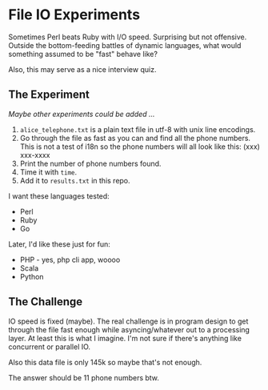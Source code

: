 # File IO Experiments

Sometimes Perl beats Ruby with I/O speed.  Surprising but not offensive.
Outside the bottom-feeding battles of dynamic languages, what would
something assumed to be "fast" behave like?

Also, this may serve as a nice interview quiz.

## The Experiment

_Maybe other experiments could be added ..._

1. `alice_telephone.txt` is a plain text file in utf-8 with unix line
   encodings.
2. Go through the file as fast as you can and find all the phone
   numbers.  This is not a test of i18n so the phone numbers will all
   look like this: (xxx) xxx-xxxx
3. Print the number of phone numbers found.
4. Time it with `time`.
5. Add it to `results.txt` in this repo.

I want these languages tested:

* Perl
* Ruby
* Go

Later, I'd like these just for fun:

* PHP - yes, php cli app, woooo
* Scala
* Python

## The Challenge

IO speed is fixed (maybe).  The real challenge is in program design to get through the file fast enough while asyncing/whatever out to a processing layer.  At least this is what I imagine.  I'm not sure if there's anything like concurrent or parallel IO.

Also this data file is only 145k so maybe that's not enough.

The answer should be 11 phone numbers btw.